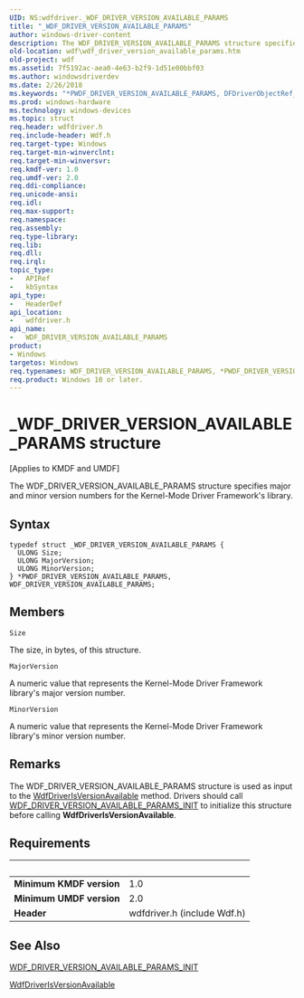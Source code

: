 ```yaml
---
UID: NS:wdfdriver._WDF_DRIVER_VERSION_AVAILABLE_PARAMS
title: "_WDF_DRIVER_VERSION_AVAILABLE_PARAMS"
author: windows-driver-content
description: The WDF_DRIVER_VERSION_AVAILABLE_PARAMS structure specifies major and minor version numbers for the Kernel-Mode Driver Framework's library.
old-location: wdf\wdf_driver_version_available_params.htm
old-project: wdf
ms.assetid: 7f5192ac-aea0-4e63-b2f9-1d51e00bbf03
ms.author: windowsdriverdev
ms.date: 2/26/2018
ms.keywords: "*PWDF_DRIVER_VERSION_AVAILABLE_PARAMS, DFDriverObjectRef_dea9dee4-b36b-4672-89cb-bbffe0a78f3b.xml, PWDF_DRIVER_VERSION_AVAILABLE_PARAMS, PWDF_DRIVER_VERSION_AVAILABLE_PARAMS structure pointer, WDF_DRIVER_VERSION_AVAILABLE_PARAMS, WDF_DRIVER_VERSION_AVAILABLE_PARAMS structure, _WDF_DRIVER_VERSION_AVAILABLE_PARAMS, kmdf.wdf_driver_version_available_params, wdf.wdf_driver_version_available_params, wdfdriver/PWDF_DRIVER_VERSION_AVAILABLE_PARAMS, wdfdriver/WDF_DRIVER_VERSION_AVAILABLE_PARAMS"
ms.prod: windows-hardware
ms.technology: windows-devices
ms.topic: struct
req.header: wdfdriver.h
req.include-header: Wdf.h
req.target-type: Windows
req.target-min-winverclnt: 
req.target-min-winversvr: 
req.kmdf-ver: 1.0
req.umdf-ver: 2.0
req.ddi-compliance: 
req.unicode-ansi: 
req.idl: 
req.max-support: 
req.namespace: 
req.assembly: 
req.type-library: 
req.lib: 
req.dll: 
req.irql: 
topic_type:
-	APIRef
-	kbSyntax
api_type:
-	HeaderDef
api_location:
-	wdfdriver.h
api_name:
-	WDF_DRIVER_VERSION_AVAILABLE_PARAMS
product:
- Windows
targetos: Windows
req.typenames: WDF_DRIVER_VERSION_AVAILABLE_PARAMS, *PWDF_DRIVER_VERSION_AVAILABLE_PARAMS
req.product: Windows 10 or later.
---
```


# _WDF_DRIVER_VERSION_AVAILABLE_PARAMS structure
<p class="CCE_Message">[Applies to KMDF and UMDF]

The WDF_DRIVER_VERSION_AVAILABLE_PARAMS structure specifies major and minor version numbers for the Kernel-Mode Driver Framework's library.

## Syntax
```
typedef struct _WDF_DRIVER_VERSION_AVAILABLE_PARAMS {
  ULONG Size;
  ULONG MajorVersion;
  ULONG MinorVersion;
} *PWDF_DRIVER_VERSION_AVAILABLE_PARAMS, WDF_DRIVER_VERSION_AVAILABLE_PARAMS;
```

## Members


`Size`

The size, in bytes, of this structure.

`MajorVersion`

A numeric value that represents the Kernel-Mode Driver Framework library's major version number.

`MinorVersion`

A numeric value that represents the Kernel-Mode Driver Framework library's minor version number.

## Remarks
The WDF_DRIVER_VERSION_AVAILABLE_PARAMS structure is used as input to the <a href="https://msdn.microsoft.com/library/windows/hardware/ff547190">WdfDriverIsVersionAvailable</a> method. Drivers should call <a href="https://msdn.microsoft.com/library/windows/hardware/ff551309">WDF_DRIVER_VERSION_AVAILABLE_PARAMS_INIT</a> to initialize this structure before calling <b>WdfDriverIsVersionAvailable</b>.

## Requirements
| &nbsp; | &nbsp; |
| ---- |:---- |
| **Minimum KMDF version** | 1.0 |
| **Minimum UMDF version** | 2.0 |
| **Header** | wdfdriver.h (include Wdf.h) |

## See Also

<a href="https://msdn.microsoft.com/library/windows/hardware/ff551309">WDF_DRIVER_VERSION_AVAILABLE_PARAMS_INIT</a>



<a href="https://msdn.microsoft.com/library/windows/hardware/ff547190">WdfDriverIsVersionAvailable</a>